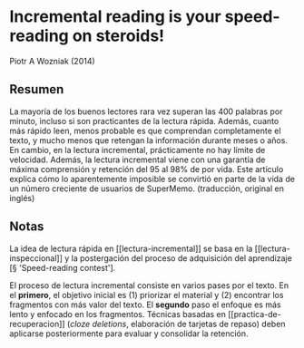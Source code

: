 # Incremental reading is your speed-reading on steroids!
Piotr A Wozniak (2014)

## Resumen
La mayoría de los buenos lectores rara vez superan las 400 palabras por minuto, incluso si son practicantes de la lectura rápida. Además, cuanto más rápido leen, menos probable es que comprendan completamente el texto, y mucho menos que retengan la información durante meses o años. En cambio, en la lectura incremental, prácticamente no hay límite de velocidad. Además, la lectura incremental viene con una garantía de máxima comprensión y retención del 95 al 98% de por vida. Este artículo explica cómo lo aparentemente imposible se convirtió en parte de la vida de un número creciente de usuarios de SuperMemo. (traducción, original en inglés)

## Notas

La idea de lectura rápida en [[lectura-incremental]] se basa en la [[lectura-inspeccional]] y la postergación del proceso de adquisición del aprendizaje [§ 'Speed-reading contest']. 

El proceso de lectura incremental consiste en varios pases por el texto. En el **primero**, el objetivo inicial es (1) priorizar el material y (2) encontrar los fragmentos con más valor del texto. El **segundo** paso el enfoque es más lento y enfocado en los fragmentos. Técnicas basadas en [[practica-de-recuperacion]] (*cloze deletions*, elaboración de tarjetas de repaso) deben aplicarse posteriormente para evaluar y consolidar la retención.



